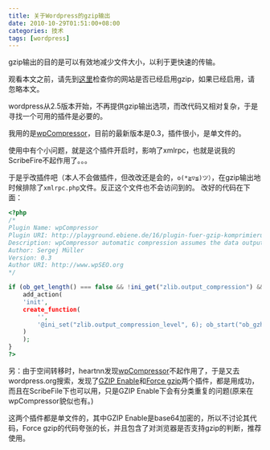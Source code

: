 ```yaml
---
title: 关于Wordpress的gzip输出
date: 2010-10-29T01:51:00+08:00
categories: 技术
tags: [wordpress]
---
```


gzip输出的目的是可以有效地减少文件大小，以利于更快速的传输。

观看本文之前，请先到[这里](http://www.whatsmyip.org/http_compression/)检查你的网站是否已经启用gzip，如果已经启用，请忽略本文。

wordpress从2.5版本开始，不再提供gzip输出选项，而改代码又相对复杂，于是寻找一个可用的插件是必要的。

我用的是[wpCompressor](http://wordpress.org/extend/plugins/wpcompressor/)，目前的最新版本是0.3，插件很小，是单文件的。

使用中有个小问题，就是这个插件开启时，影响了xmlrpc，也就是说我的ScribeFire不起作用了。。。

于是乎改插件吧（本人不会做插件，但改改还是会的，`o(*≧▽≦)ツ）`，在gzip输出地时候排除了`xmlrpc.php`文件。反正这个文件也不会访问到的。 改好的代码在下面：<!--more-->

```php
<?php
/*
Plugin Name: wpCompressor
Plugin URI: http://playground.ebiene.de/16/plugin-fuer-gzip-komprimierung-der-beitraege-in-wordpress-25/
Description: wpCompressor automatic compression assumes the data output and boosts the performance of the blog pages.
Author: Sergej Müller
Version: 0.3
Author URI: http://www.wpSEO.org
*/

if (ob_get_length() === false && !ini_get("zlib.output_compression") && ini_get("output_handler") != "ob_gzhandler" && extension_loaded("zlib") && !headers_sent() && !is_admin() && stripos($_SERVER['REQUEST_URI'], 'wp-includes/js/tinymce') === false && stripos($_SERVER['REQUEST_URI'], 'xmlrpc.php') === false) {
    add_action(
    'init',
    create_function(
        '',
        '@ini_set("zlib.output_compression_level", 6); ob_start("ob_gzhandler");'
    )
    );
}
?>
```

另：由于空间转移时，heartnn发现[wpCompressor](http://wordpress.org/extend/plugins/wpcompressor/)不起作用了，于是又去wordpress.org搜索，发现了[GZIP Enable](http://wordpress.org/extend/plugins/gzip-enable/)和[Force gzip](http://wordpress.org/extend/plugins/force-gzip/)两个插件，都是用成功，而且在ScribeFile下也可以用，只是GZIP Enable下会有分类重复的问题(原来在wpCompressor貌似也有。)

这两个插件都是单文件的，其中GZIP Enable是base64加密的，所以不讨论其代码，Force gzip的代码夸张的长，并且包含了对浏览器是否支持gzip的判断，推荐使用。
